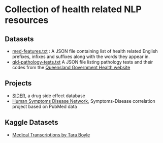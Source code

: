 # Collection of health related NLP resources


## Datasets
* [med-features.txt](https://github.com/shahriarhaque/health-nlp/blob/master/med-features.txt) : A JSON file containing list of health related English prefixes, infixes and suffixes along with the words they appear in.
* [qld-pathology-tests.txt](https://github.com/shahriarhaque/health-nlp/blob/master/qld-pathology-tests.txt) A JSON file listing pathology tests and their codes from the [Queensland Government Health website](https://www.health.qld.gov.au/healthsupport/businesses/pathology-queensland/healthcare/test-list)


## Projects
* [SIDER](http://sideeffects.embl.de/download/), a drug side effect database
* [Human Symptoms Disease Network](https://www.nature.com/articles/ncomms5212#MOESM1042), Symptoms-Disease correlation project based on PubMed data


## Kaggle Datasets
* [Medical Transcriptions by Tara Boyle](https://www.kaggle.com/tboyle10/medicaltranscriptions)
